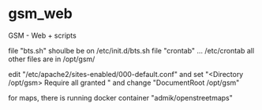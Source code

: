 # gsm_web
GSM - Web + scripts

file "bts.sh" shoulbe be on /etc/init.d/bts.sh
file "crontab" ... /etc/crontab
all other files are in /opt/gsm/

edit "/etc/apache2/sites-enabled/000-default.conf" and set "<Directory /opt/gsm>
  Require all granted
</Directory>" and change "DocumentRoot /opt/gsm"

for maps, there is running docker container "admik/openstreetmaps"


